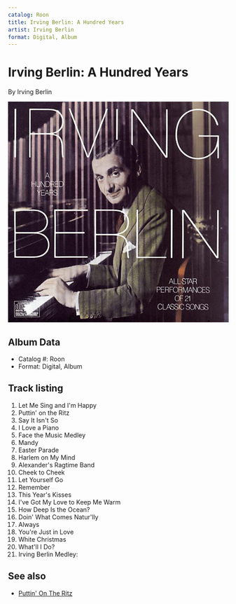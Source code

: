 ```yaml
---
catalog: Roon
title: Irving Berlin: A Hundred Years
artist: Irving Berlin
format: Digital, Album
---
```


# Irving Berlin: A Hundred Years

By Irving Berlin

![](../../assets/albumcovers/Irving_Berlin-Irving_Berlin-_A_Hundred_Years.png)

## Album Data

- Catalog #: Roon
- Format: Digital, Album


## Track listing


1. Let Me Sing and I'm Happy
2. Puttin' on the Ritz
3. Say It Isn't So
4. I Love a Piano
5. Face the Music Medley
6. Mandy
7. Easter Parade
8. Harlem on My Mind
9. Alexander's Ragtime Band
10. Cheek to Cheek
11. Let Yourself Go
12. Remember
13. This Year's Kisses
14. I've Got My Love to Keep Me Warm
15. How Deep Is the Ocean?
16. Doin' What Comes Natur'lly
17. Always
18. You're Just in Love
19. White Christmas
20. What'll I Do?
21. Irving Berlin Medley:


## See also

- [Puttin' On The Ritz](Puttin_On_The_Ritz-_Capitol_Sings_Irving_Berlin.md)
